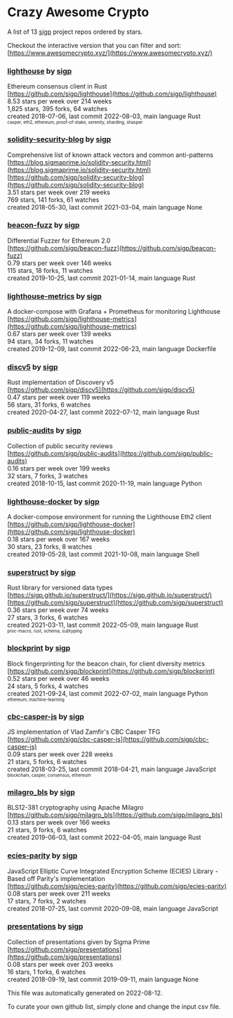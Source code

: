 # Crazy Awesome Crypto
A list of 13 [sigp](https://github.com/sigp) project repos ordered by stars.  

Checkout the interactive version that you can filter and sort: 
[https://www.awesomecrypto.xyz/](https://www.awesomecrypto.xyz/)  


### [lighthouse](https://github.com/sigp/lighthouse) by [sigp](https://github.com/sigp)  
Ethereum consensus client in Rust  
[https://github.com/sigp/lighthouse](https://github.com/sigp/lighthouse)  
8.53 stars per week over 214 weeks  
1,825 stars, 395 forks, 64 watches  
created 2018-07-06, last commit 2022-08-03, main language Rust  
<sub><sup>casper, eth2, ethereum, proof-of-stake, serenity, sharding, shasper</sup></sub>


### [solidity-security-blog](https://github.com/sigp/solidity-security-blog) by [sigp](https://github.com/sigp)  
Comprehensive list of known attack vectors and common anti-patterns  
[https://blog.sigmaprime.io/solidity-security.html](https://blog.sigmaprime.io/solidity-security.html)  
[https://github.com/sigp/solidity-security-blog](https://github.com/sigp/solidity-security-blog)  
3.51 stars per week over 219 weeks  
769 stars, 141 forks, 61 watches  
created 2018-05-30, last commit 2021-03-04, main language None  


### [beacon-fuzz](https://github.com/sigp/beacon-fuzz) by [sigp](https://github.com/sigp)  
Differential Fuzzer for Ethereum 2.0  
[https://github.com/sigp/beacon-fuzz](https://github.com/sigp/beacon-fuzz)  
0.79 stars per week over 146 weeks  
115 stars, 18 forks, 11 watches  
created 2019-10-25, last commit 2021-01-14, main language Rust  


### [lighthouse-metrics](https://github.com/sigp/lighthouse-metrics) by [sigp](https://github.com/sigp)  
A docker-compose with Grafana + Prometheus for monitoring Lighthouse  
[https://github.com/sigp/lighthouse-metrics](https://github.com/sigp/lighthouse-metrics)  
0.67 stars per week over 139 weeks  
94 stars, 34 forks, 11 watches  
created 2019-12-09, last commit 2022-06-23, main language Dockerfile  


### [discv5](https://github.com/sigp/discv5) by [sigp](https://github.com/sigp)  
Rust implementation of Discovery v5  
[https://github.com/sigp/discv5](https://github.com/sigp/discv5)  
0.47 stars per week over 119 weeks  
56 stars, 31 forks, 6 watches  
created 2020-04-27, last commit 2022-07-12, main language Rust  


### [public-audits](https://github.com/sigp/public-audits) by [sigp](https://github.com/sigp)  
Collection of public security reviews  
[https://github.com/sigp/public-audits](https://github.com/sigp/public-audits)  
0.16 stars per week over 199 weeks  
32 stars, 7 forks, 3 watches  
created 2018-10-15, last commit 2020-11-19, main language Python  


### [lighthouse-docker](https://github.com/sigp/lighthouse-docker) by [sigp](https://github.com/sigp)  
A docker-compose environment for running the Lighthouse Eth2 client  
[https://github.com/sigp/lighthouse-docker](https://github.com/sigp/lighthouse-docker)  
0.18 stars per week over 167 weeks  
30 stars, 23 forks, 8 watches  
created 2019-05-28, last commit 2021-10-08, main language Shell  


### [superstruct](https://github.com/sigp/superstruct) by [sigp](https://github.com/sigp)  
Rust library for versioned data types  
[https://sigp.github.io/superstruct/](https://sigp.github.io/superstruct/)  
[https://github.com/sigp/superstruct](https://github.com/sigp/superstruct)  
0.36 stars per week over 74 weeks  
27 stars, 3 forks, 6 watches  
created 2021-03-11, last commit 2022-05-09, main language Rust  
<sub><sup>proc-macro, rust, schema, subtyping</sup></sub>


### [blockprint](https://github.com/sigp/blockprint) by [sigp](https://github.com/sigp)  
Block fingerprinting for the beacon chain, for client diversity metrics  
[https://github.com/sigp/blockprint](https://github.com/sigp/blockprint)  
0.52 stars per week over 46 weeks  
24 stars, 5 forks, 4 watches  
created 2021-09-24, last commit 2022-07-02, main language Python  
<sub><sup>ethereum, machine-learning</sup></sub>


### [cbc-casper-js](https://github.com/sigp/cbc-casper-js) by [sigp](https://github.com/sigp)  
JS implementation of Vlad Zamfir's CBC Casper TFG  
[https://github.com/sigp/cbc-casper-js](https://github.com/sigp/cbc-casper-js)  
0.09 stars per week over 228 weeks  
21 stars, 5 forks, 6 watches  
created 2018-03-25, last commit 2018-04-21, main language JavaScript  
<sub><sup>blockchain, casper, consensus, ethereum</sup></sub>


### [milagro_bls](https://github.com/sigp/milagro_bls) by [sigp](https://github.com/sigp)  
BLS12-381 cryptography using Apache Milagro  
[https://github.com/sigp/milagro_bls](https://github.com/sigp/milagro_bls)  
0.13 stars per week over 166 weeks  
21 stars, 9 forks, 6 watches  
created 2019-06-03, last commit 2022-04-05, main language Rust  


### [ecies-parity](https://github.com/sigp/ecies-parity) by [sigp](https://github.com/sigp)  
JavaScript Elliptic Curve Integrated Encryption Scheme (ECIES) Library - Based off Parity's implementation  
[https://github.com/sigp/ecies-parity](https://github.com/sigp/ecies-parity)  
0.08 stars per week over 211 weeks  
17 stars, 7 forks, 2 watches  
created 2018-07-25, last commit 2020-09-08, main language JavaScript  


### [presentations](https://github.com/sigp/presentations) by [sigp](https://github.com/sigp)  
Collection of presentations given by Sigma Prime  
[https://github.com/sigp/presentations](https://github.com/sigp/presentations)  
0.08 stars per week over 203 weeks  
16 stars, 1 forks, 6 watches  
created 2018-09-19, last commit 2019-09-11, main language None  


This file was automatically generated on 2022-08-12.  

To curate your own github list, simply clone and change the input csv file.  